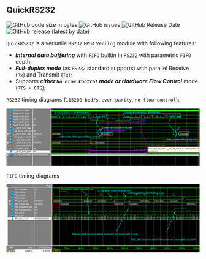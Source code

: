 ## QuickRS232
![GitHub code size in bytes](https://img.shields.io/github/languages/code-size/wissance/QuickRS232?style=plastic) 
![GitHub issues](https://img.shields.io/github/issues/wissance/QuickRS232?style=plastic)
![GitHub Release Date](https://img.shields.io/github/release-date/wissance/QuickRS232?style=plastic)
![GitHub release (latest by date)](https://img.shields.io/github/downloads/wissance/QuickRS232/v1.0/total?style=plastic)

`QuickRS232` is a versatile `RS232` `FPGA` `Verilog` module with following features:
* ***Internal data buffering*** with `FIFO` builtin in `RS232` with parametric `FIFO` depth;
* ***Full-duplex mode*** (as `RS232` standard supports) with parallel Receive (`Rx`) and Transmit (`Tx`);
* Supports ***either `No Flow Control` mode or Hardware Flow Control*** mode (`RTS + CTS`);

`RS232` timing diagrams (`115200 bod/s`, `even parity`, `no flow control`):

![RS232 Timing diagrams](/img/rs232_full_duplex_mode.png)

`FIFO` timing diagrams

![FIFO Timing diagrams](/img/fifo_diagrams.png)

